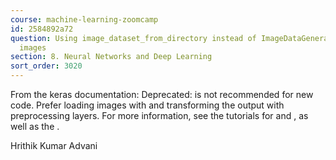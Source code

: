 ```yaml
---
course: machine-learning-zoomcamp
id: 2584892a72
question: Using image_dataset_from_directory instead of ImageDataGeneratorn for loading
  images
section: 8. Neural Networks and Deep Learning
sort_order: 3020
---
```


From the keras documentation:
Deprecated:  is not recommended for new code. Prefer loading images with  and transforming the output  with preprocessing layers. For more information, see the tutorials for  and , as well as the .

Hrithik Kumar Advani

